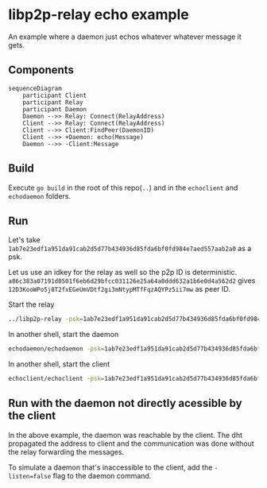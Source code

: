 # libp2p-relay echo example

An example where a daemon just echos whatever whatever message it gets.

## Components

```mermaid
sequenceDiagram
    participant Client
    participant Relay
    participant Daemon 
    Daemon -->> Relay: Connect(RelayAddress) 
    Client -->> Relay: Connect(RelayAddress)
    Client -->> Client:FindPeer(DaemonID)
    Client -->> +Daemon: echo(Message)
    Daemon -->> -Client:Message
```

## Build

Execute `go build` in the root of this repo(`..`) and in the `echoclient` and `echodaemon` folders.

## Run

Let's take `1ab7e23edf1a951da91cab2d5d77b434936d85fda6bf0fd984e7aed557aab2a0` as a psk.

Let us use an idkey for the relay as well so the p2p ID is deterministic.
`a86c383a07191d0501f6eb6d29bfcc031126e25a64a0ddd632a1b6e0d4a562d2` gives `12D3KooWPo5j8T2fxEGeUmVDtf2gi3mNtypMTfFqzAQYPz5ii7mw` as peer ID.

Start the relay

```sh
../libp2p-relay -psk=1ab7e23edf1a951da91cab2d5d77b434936d85fda6bf0fd984e7aed557aab2a0 -idkey=a86c383a07191d0501f6eb6d29bfcc031126e25a64a0ddd632a1b6e0d4a562d2 -port=61502
```

In another shell, start the daemon

```sh
echodaemon/echodaemon -psk=1ab7e23edf1a951da91cab2d5d77b434936d85fda6bf0fd984e7aed557aab2a0 -relay=/ip4/127.0.0.1/tcp/61502p2p/12D3KooWPo5j8T2fxEGeUmVDtf2gi3mNtypMTfFqzAQYPz5ii7mw
```

In another shell, start the client

```sh
echoclient/echoclient -psk=1ab7e23edf1a951da91cab2d5d77b434936d85fda6bf0fd984e7aed557aab2a0 -relay=/ip4/127.0.0.1/tcp/61502p2p/12D3KooWPo5j8T2fxEGeUmVDtf2gi3mNtypMTfFqzAQYPz5ii7mw -remote=<daemon peer ID>
```

## Run with the daemon not directly acessible by the client

In the above example, the daemon was reachable by the client. The dht propagated the address to client and the communication was done without the relay forwarding the messages.

To simulate a daemon that's inaccessible to the client, add the `-listen=false` flag to the daemon command.
